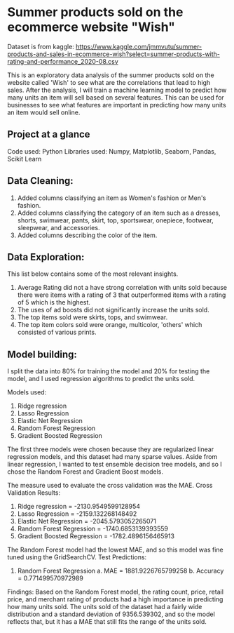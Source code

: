 # Summer products sold on the ecommerce website "Wish"
Dataset is from kaggle: https://www.kaggle.com/jmmvutu/summer-products-and-sales-in-ecommerce-wish?select=summer-products-with-rating-and-performance_2020-08.csv

This is an exploratory data analysis of the summer products sold on the website called 'Wish' to see what are the correlations that lead to high sales. After the analysis, I will train a machine learning model to predict how many units an item will sell based on several features. This can be used for businesses to see what features are important in predicting how many units an item would sell online.

## Project at a glance
Code used: Python
Libraries used: Numpy, Matplotlib, Seaborn, Pandas, Scikit Learn

## Data Cleaning:
1. Added columns classifying an item as Women's fashion or Men's fashion.
2. Added columns classifying the category of an item such as a dresses, shorts, swimwear, pants, skirt, top, sportswear, onepiece, footwear, sleepwear, and accessories.
3. Added columns describing the color of the item.

## Data Exploration:
This list below contains some of the most relevant insights.
1. Average Rating did not a have strong correlation with units sold because there were items with a rating of 3 that outperformed items with a rating of 5 which is the highest.
2. The uses of ad boosts did not significantly increase the units sold.
3. The top items sold were skirts, tops, and swimwear.
4. The top item colors sold were orange, multicolor, 'others' which consisted of various prints.

## Model building:
I split the data into 80% for training the model and 20% for testing the model, and I used regression algorithms to predict the units sold.

Models used:
1. Ridge regression
2. Lasso Regression
3. Elastic Net Regression
4. Random Forest Regression
5. Gradient Boosted Regression

The first three models were chosen because they are regularized linear regression models, and this dataset had many sparse values. Aside from linear regression, I wanted to test ensemble decision tree models, and so I chose the Random Forest and Gradient Boost models.

The measure used to evaluate the cross validation was the MAE.
Cross Validation Results:
1. Ridge regression = -2130.9549599128954
2. Lasso Regression = -2159.132268148492
3. Elastic Net Regression = -2045.5793052265071
4. Random Forest Regression = -1740.6853139393559
5. Gradient Boosted Regression = -1782.4896156465913

The Random Forest model had the lowest MAE, and so this model was fine tuned using the GridSearchCV.
Test Predictions:
1. Random Forest Regression
 a. MAE = 1881.9226765799258
 b. Accuracy = 0.771499570972989

Findings:
Based on the Random Forest model, the rating count, price, retail price, and merchant rating of products had a high importance in predicting how many units sold. The units sold of the dataset had a fairly wide distribution and a standard deviation of 9356.539302, and so the model reflects that, but it has a MAE that still fits the range of the units sold.
